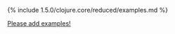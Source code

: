 {% include 1.5.0/clojure.core/reduced/examples.md %}

[Please add examples!](https://github.com/arrdem/grimoire/edit/master/_includes/1.6.0/clojure.core/reduced/examples.md)
